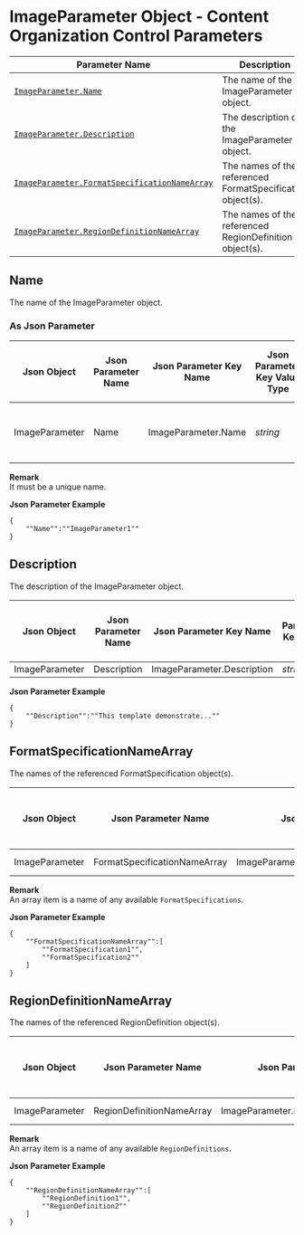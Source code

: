 # ImageParameter Object - Content Organization Control Parameters

 | Parameter Name | Description |
 | -------------- | ----------- | 
 | [`ImageParameter.Name`](#name) | The name of the ImageParameter object. |
 | [`ImageParameter.Description`](#description) | The description of the ImageParameter object. |
 | [`ImageParameter.FormatSpecificationNameArray`](#formatspecificationnamearray) | The names of the referenced FormatSpecification object(s). |
 | [`ImageParameter.RegionDefinitionNameArray`](#regiondefinitionnamearray) | The names of the referenced RegionDefinition object(s). |
 
 
 
## Name
The name of the ImageParameter object.  

### As Json Parameter

| Json Object |	Json Parameter Name |	Json Parameter Key Name | Json Parameter Key Value Type |	Json Parameter Key Default Value |
| ----------- | ------------------- | ----------------------- | ----------------------------- | ------------------------------- |
| ImageParameter | Name | ImageParameter.Name | *string* | It must be a mandatory setting value. |


**Remark**    
It must be a unique name.   

**Json Parameter Example**   
```
{
    ""Name"":""ImageParameter1""
}
```

 
## Description
The description of the ImageParameter object.

| Json Object |	Json Parameter Name |	Json Parameter Key Name | Json Parameter Key Value Type |	Json Parameter Key Default Value |
| ----------- | ------------------- | ----------------------- | ----------------------------- | ------------------------------- |
| ImageParameter | Description | ImageParameter.Description | *string* | `""` |

**Json Parameter Example**   
```
{
    ""Description"":""This template demonstrate...""
}
```
  

## FormatSpecificationNameArray
The names of the referenced FormatSpecification object(s). 

| Json Object |	Json Parameter Name |	Json Parameter Key Name | Json Parameter Key Value Type |	Json Parameter Key Default Value |
| ----------- | ------------------- | ----------------------- | ----------------------------- | ------------------------------- |
| ImageParameter | FormatSpecificationNameArray | ImageParameter.FormatSpecificationNameArray | *string Array* | `null` |

**Remark**   
An array item is a name of any available `FormatSpecifications`.    

**Json Parameter Example**   
```
{
    ""FormatSpecificationNameArray"":[
        ""FormatSpecification1"",
        ""FormatSpecification2""
    ]
}
```

## RegionDefinitionNameArray
The names of the referenced RegionDefinition object(s). 

| Json Object |	Json Parameter Name |	Json Parameter Key Name | Json Parameter Key Value Type |	Json Parameter Key Default Value |
| ----------- | ------------------- | ----------------------- | ----------------------------- | ------------------------------- |
| ImageParameter | RegionDefinitionNameArray | ImageParameter.RegionDefinitionNameArray | *string Array* | `null` |

**Remark**   
An array item is a name of any available `RegionDefinitions`.    

**Json Parameter Example**   
```
{
    ""RegionDefinitionNameArray"":[
        ""RegionDefinition1"",
        ""RegionDefinition2""
    ]
}
```
